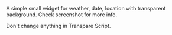 A simple small widget for weather, date, location with transparent background.
Check screenshot for more info.


Don't change anything in Transpare Script.
